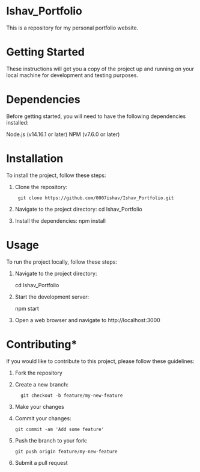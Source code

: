 # Ishav_Portfolio

This is a repository for my personal portfolio website.


# **Getting Started**

These instructions will get you a copy of the project up and running on your local machine for development and testing purposes.


# **Dependencies**

Before getting started, you will need to have the following dependencies installed:

  Node.js (v14.16.1 or later)
  NPM (v7.6.0 or later)


# **Installation**

To install the project, follow these steps:

1. Clone the repository: 

        git clone https://github.com/0007ishav/Ishav_Portfolio.git
    

2. Navigate to the project directory: cd Ishav_Portfolio
3. Install the dependencies: npm install


# **Usage**

To run the project locally, follow these steps:

1. Navigate to the project directory: 

    cd Ishav_Portfolio
    
2. Start the development server:

    npm start

3. Open a web browser and navigate to http://localhost:3000


# **Contributing***

If you would like to contribute to this project, please follow these guidelines:


1. Fork the repository
2. Create a new branch: 

         git checkout -b feature/my-new-feature

3. Make your changes
4. Commit your changes: 

       git commit -am 'Add some feature'

5. Push the branch to your fork:

       git push origin feature/my-new-feature

6. Submit a pull request
